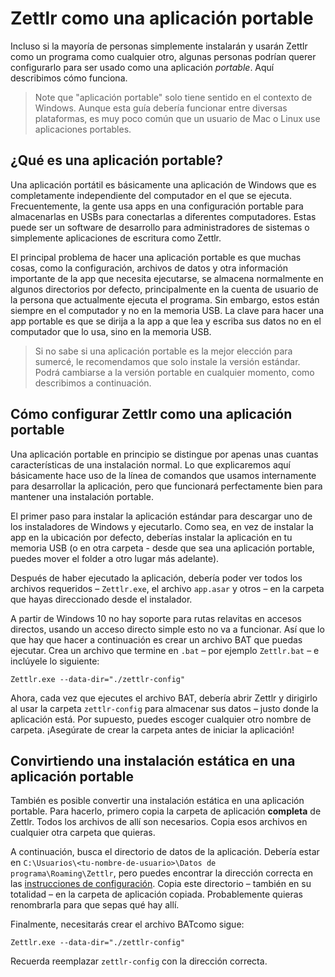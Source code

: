 # Zettlr como una aplicación portable

Incluso si la mayoría de personas simplemente instalarán y usarán Zettlr como un programa como cualquier otro, algunas personas podrían querer configurarlo para ser usado como una aplicación *portable*. Aquí describimos cómo funciona.

> Note que "aplicación portable" solo tiene sentido en el contexto de Windows. Aunque esta guía debería funcionar entre diversas plataformas, es muy poco común que un usuario de  Mac o Linux use aplicaciones portables.

## ¿Qué es una aplicación portable?

Una aplicación portátil es básicamente una aplicación de  Windows que es completamente independiente del computador en el que se ejecuta. Frecuentemente,  la gente usa apps en una configuración portable  para almacenarlas en USBs para conectarlas a diferentes computadores. Estas puede ser un software de desarrollo para administradores de sistemas o simplemente aplicaciones de escritura como Zettlr.

El principal problema de hacer una aplicación portable es que muchas cosas, como la configuración, archivos de datos y otra información importante de la app que necesita ejecutarse, se almacena normalmente en algunos directorios por defecto, principalmente en la cuenta de usuario de la persona que actualmente ejecuta el programa. Sin embargo, estos están siempre en el computador y no en la memoria USB. La clave para hacer una app portable es que se dirija a la app a que lea y escriba sus datos no en el computador que lo usa, sino en la memoria USB.

> Si no sabe si una aplicación portable es la mejor elección para sumercé, le recomendamos que solo instale la versión estándar. Podrá cambiarse a la versión portable en cualquier momento, como describimos a continuación.

## Cómo configurar Zettlr como una aplicación portable

Una aplicación portable en principio se distingue por apenas unas cuantas características de una instalación normal. Lo que explicaremos aquí básicamente hace uso de la línea de comandos que usamos internamente para desarrollar la aplicación, pero que funcionará perfectamente bien para mantener una instalación portable.

El primer paso para instalar la aplicación estándar para descargar uno de los instaladores de Windows y ejecutarlo. Como sea, en vez de instalar la app en la ubicación por defecto, deberías instalar la aplicación en tu memoria USB (o en otra carpeta - desde que sea una aplicación portable, puedes mover el folder a otro lugar más adelante).

Después de haber ejecutado la aplicación, debería poder ver todos los archivos requeridos – `Zettlr.exe`, el archivo `app.asar` y otros – en la carpeta que hayas direccionado desde el instalador.

A partir de Windows 10 no hay soporte para rutas relavitas en accesos directos, usando un acceso directo simple esto no va a funcionar. Así que lo que hay que hacer a continuación es crear un archivo BAT que puedas ejecutar. Crea un archivo que termine en `.bat` – por ejemplo `Zettlr.bat` – e inclúyele lo siguiente:

```
Zettlr.exe --data-dir="./zettlr-config"
```

Ahora, cada vez que ejecutes el archivo BAT, debería abrir Zettlr y dirigirlo al usar la carpeta `zettlr-config` para almacenar sus datos – justo donde la aplicación está. Por supuesto, puedes escoger cualquier otro nombre de carpeta. ¡Asegúrate de crear la carpeta antes de iniciar la aplicación!

## Convirtiendo una instalación estática en una aplicación portable

También es posible convertir una instalación estática en una aplicación portable. Para hacerlo, primero copia  la carpeta de aplicación **completa**  de Zettlr. Todos los archivos de allí son necesarios. Copia esos archivos en cualquier otra carpeta que quieras.

A continuación, busca el directorio de datos de la aplicación. Debería estar en `C:\Usuarios\<tu-nombre-de-usuario>\Datos de programa\Roaming\Zettlr`, pero puedes encontrar la dirección correcta en las [instrucciones de configuración](install.md). Copia este directorio – también en su totalidad – en la carpeta de aplicación copiada. Probablemente quieras renombrarla para que sepas qué hay allí.

Finalmente, necesitarás crear el archivo BATcomo sigue:

```
Zettlr.exe --data-dir="./zettlr-config"
```

Recuerda reemplazar `zettlr-config` con la dirección correcta.
